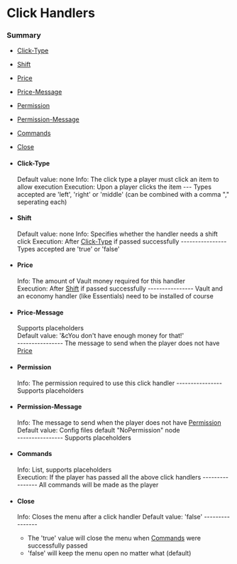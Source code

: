 # Click Handlers #

### Summary ###
- [Click-Type](#user-content-click-type)
- [Shift](#user-content-shift)
- [Price](#user-content-price)
- [Price-Message](#user-content-price-message)
- [Permission](#user-content-permission)
- [Permission-Message](#user-content-permission-message)
- [Commands](#user-content-commands)
- [Close](#user-content-close)

- #### Click-Type ####
  Default value: none
  Info: The click type a player must click an item to allow execution
  Execution: Upon a player clicks the item
  \---
    Types accepted are 'left', 'right' or 'middle' (can be combined with a comma "," seperating each)
    
- #### Shift ####
  Default value: none
  Info: Specifies whether the handler needs a shift click
  Execution: After [Click-Type](#user-content-click-type) if passed successfully
  \----------------
    Types accepted are 'true' or 'false'

- #### Price ####
  Info: The amount of Vault money required for this handler  
  Execution: After [Shift](#user-content-shift) if passed successfully
  \----------------
    Vault and an economy handler (like Essentials) need to be installed of course  

- #### Price-Message ####
  Supports placeholders  
  Default value: '&cYou don't have enough money for that!'  
  \----------------
    The message to send when the player does not have [Price](#user-content-price)  

- #### Permission ####
  Info: The permission required to use this click handler
  \----------------
    Supports placeholders

- #### Permission-Message ####
  Info: The message to send when the player does not have [Permission](#user-content-permission)
  Default value: Config files default "NoPermission" node  
  \----------------
    Supports placeholders
  
- #### Commands ####
  Info: List, supports placeholders  
  Execution: If the player has passed all the above click handlers
  \----------------
    All commands will be made as the player

- #### Close ####
  Info: Closes the menu after a click handler
  Default value: 'false'
  \----------------
    - The 'true' value will close the menu when [Commands](#user-content-commands) were successfully passed
    - 'false' will keep the menu open no matter what (default)

